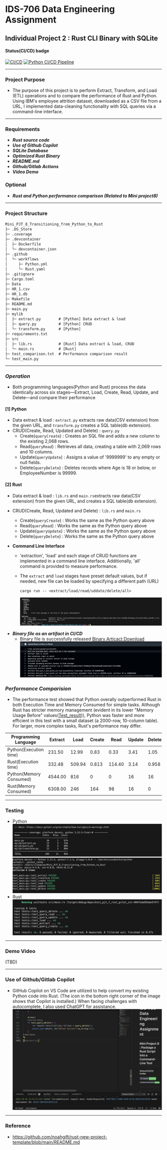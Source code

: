 # IDS-706 Data Engineering Assignment
## Individual Project 2 : Rust CLI Binary with SQLite

#### Status(CI/CD) badge 
[![CI/CD](https://github.com/nogibjj/INDV_PJT_2_Rust-CLI-Binary-with-SQLite_ISL/actions/workflows/Rust.yaml/badge.svg)](https://github.com/nogibjj/INDV_PJT_2_Rust-CLI-Binary-with-SQLite_ISL/actions/workflows/Rust.yaml)
[![Python CI/CD Pipeline](https://github.com/nogibjj/INDV_PJT_2_Rust-CLI-Binary-with-SQLite_ISL/actions/workflows/Python.yml/badge.svg)](https://github.com/nogibjj/INDV_PJT_2_Rust-CLI-Binary-with-SQLite_ISL/actions/workflows/Python.yml)

------

### Project Purpose

- The purpose of this project is to perform Extract, Transform, and Load (ETL) operations and to compare the performance of Rust and Python. Using IBM's employee attrition dataset, downloaded as a CSV file from a URL, I implemented data-cleaning functionality with SQL queries via a command-line interface.

-----

### Requirements

* ***Rust source code***
* ***Use of Github Copilot***
* ***SQLite Database***
* ***Optimized Rust Binary***
* ***README.md***
* ***Github/Gitlab Actions***
* ***Video Demo***

### Optional 
* ***Rust and Python performance comparison (Related to Mini project8)***


---------
### Project Structure
```
Mini_PJT_8_Transitioning_from_Python_to_Rust
├─ .DS_Store
├─ .coverage
├─ .devcontainer
│  ├─ Dockerfile
│  └─ devcontainer.json
├─ .github
│  └─ workflows
│     ├─ Python.yml 
│     └─ Rust.yaml
├─ .gitignore
├─ Cargo.toml
├─ Data
├─ HR_1.csv
├─ HR_1.db
├─ Makefile
├─ README.md
├─ main.py
├─ mylib
│  ├─ extract.py        # [Python] Data extract & load
│  ├─ query.py          # [Python] CRUD
│  └─ transform.py      # [Python]
├─ requirements.txt
├─ src
│  ├─ lib.rs            # [Rust] Data extract & load, CRUD
│  └─ main.rs           # [Rust]
├─ test_comparison.txt  # Performance comparison result
└─ test_main.py
```
----------
###  ***Operation***
- Both programming languages(Python and Rust) process the data identically across six stages—Extract, Load, Create, Read, Update, and Delete—and compare their performance

#### **[1] Python**
- Data extract & load : `extract.py` extracts raw data(CSV extension) from the given URL, and `transform.py` creates a SQL table(db extension).
- CRUD(Create, Read, Updated and Delete) : `query.py`
   - Create(`queryCreate`) : Creates an SQL file and adds a new column to the existing 2,068 rows.
   - Read(`queryRead`) : Retrieves all data, creating a table with 2,069 rows and 10 columns.
   - Update(`queryUpdate`) : Assigns a value of '9999999' to any empty or null fields.
   - Delete(`queryDelete`) : Deletes records where Age is 18 or below, or EmployeeNumber is 99999.

#### **[2] Rust**
- Data extract & load : `lib.rs` and `main.rs`extracts raw data(CSV extension) from the given URL, and creates a SQL table(db extension).
- CRUD(Create, Read, Updated and Delete) : `lib.rs` and `main.rs`
   - Create(`queryCreate`) : Works the same as the Python query above
   - Read(`queryRead`) : Works the same as the Python query above
   - Update(`queryUpdate`) : Works the same as the Python query above
   - Delete(`queryDelete`) : Works the same as the Python query above

- **Command Line Interface**
   - 'extraction', 'load' and each stage of CRUD functions are implemented in a command line interface. Additionally, 'all' command is provided to measure performance.
   - The `extract` and `load` stages have preset default values, but if needed, new file can be loaded by specifying a different path (URL)

      ```
      cargo run -- <extract/load/read/uddate/delete/all>
      ```
      ![CLI](Data/CLI.png)


* ***Binary file as an artifact in CI/CD***
   - Binary file is successfully released 
      [Binary Articact Download](https://github.com/nogibjj/Mini_PJT_8_Transitioning_from_Python_to_Rust_ISL/actions/runs/11544607272/job/32130378632)
      ![Image](Data/binary.png)

###  ***Performance Comparision*** 

- The performance test showed that Python overally outperformed Rust in both Execution Time and Memory Consumed for simple tasks. Although Rust has stricter memory management (evident in its lower "Memory Usage Before" values([Test_result](test_comparision.txt))), Python was faster and more efficient in this test with a small dataset (a 2000-row, 10-column table). For larger, more complex tasks, Rust's performance may differ.

| Programming Language    | Extract | Load   | Create | Read   | Update | Delete | Total   | Unit |
| ----------------------- | ------- | ------ | ------ | ------ | ------ | ------ | ------- | ---- |
| Python(Execution time)  | 231.50  | 12.99  | 0.83   | 0.33   | 3.41   | 1.05   | 250.11  | ms   |
| Rust(Execution time)    | 332.48  | 509.94 | 0.813  | 114.40 | 3.14   | 0.958  | 961.731 | ms   |
| Python(Memory Consumed) | 4544.00 | 816    | 0      | 0      | 16     | 16     | 5,392   | KB   |
| Rust(Memory Consumed)   | 6308.00 | 246    | 164    | 98     | 16     | 0      | 6,832   | KB   |



---------
### Testing
- Python
   ![photo](Data/py_test.png)
   ![lint](Data/py_lint.png)
- Rust
   ![photo](Data/rs_test.png)

---------
### Demo Video
(TBD)

---------
### Use of Github/Gitlab Copilot

- GitHub Copilot on VS Code are utilized to help convert my existing Python code into Rust. (The icon in the bottom right corner of the image shows that Copilot is installed.) When facing challenges with autocomplete, I also used ChatGPT for assistance.
   ![copilot](Data/copilot.png)



----------
### Reference
* https://github.com/noahgift/rust-new-project-template/blob/main/README.md


